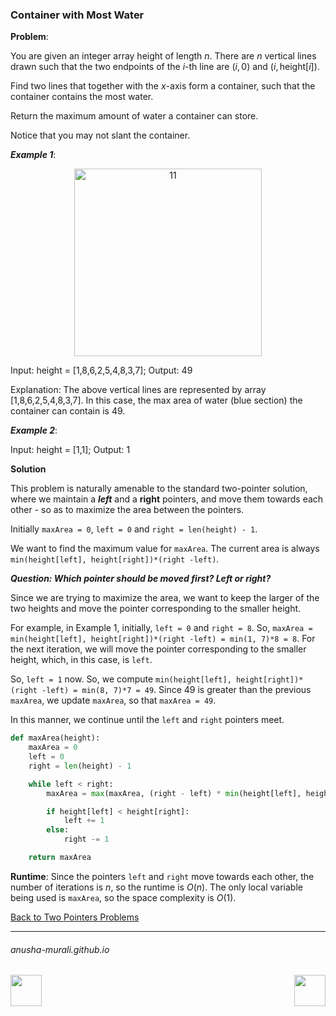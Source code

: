 ### Container with Most Water

**Problem**: 

You are given an integer array height of length $n$. There are $n$ vertical lines drawn such that the two endpoints 
of the $i$-th line are $(i, 0)$ and $(i, \text{height}[i])$.

Find two lines that together with the $x$-axis form a container, such that the container contains the most water.

Return the maximum amount of water a container can store.

Notice that you may not slant the container.

***Example 1***:

<p align="center">
<img width="300" alt="11" src="https://github.com/user-attachments/assets/0e9be7a6-a8f0-442f-9384-e84761cacbf0" />
</p>

Input: height = [1,8,6,2,5,4,8,3,7]; Output: 49

Explanation: The above vertical lines are represented by array [1,8,6,2,5,4,8,3,7]. In this case, the max area of water (blue section) the container can contain is 49.

***Example 2***:

Input: height = [1,1]; Output: 1

**Solution**

This problem is naturally amenable to the standard two-pointer solution, where we maintain a ***left*** and a **right** pointers, and move them towards each other - so as to maximize the area between the pointers.

Initially `maxArea = 0`, `left = 0` and `right = len(height) - 1`. 

We want to find the maximum value for `maxArea`. The current area is always `min(height[left], height[right])*(right -left)`.

***Question: Which pointer should be moved first? Left or right?*** 

Since we are trying to maximize the area, we want to keep the larger of the two heights and move the pointer corresponding to the smaller height.

For example, in Example 1, initially, `left = 0` and `right = 8`. So, `maxArea = min(height[left], height[right])*(right -left) = min(1, 7)*8 = 8`. For the next iteration, we will move the pointer corresponding to the smaller height, which, in this case, is `left`. 

So, `left = 1` now. So, we compute `min(height[left], height[right])*(right -left) = min(8, 7)*7 = 49`. Since 49 is greater than the previous `maxArea`, we update `maxArea`, so that `maxArea = 49`. 

In this manner, we continue until the `left` and `right` pointers meet.

```python
def maxArea(height):
    maxArea = 0
    left = 0
    right = len(height) - 1

    while left < right:
        maxArea = max(maxArea, (right - left) * min(height[left], height[right]))

        if height[left] < height[right]:
            left += 1
        else:
            right -= 1

    return maxArea
```

**Runtime**: Since the pointers `left` and `right` move towards each other, the number of iterations is $n$, so the runtime is $O(n)$. The only local variable being used is `maxArea`, so the space complexity is $O(1)$. 

[Back to Two Pointers Problems](./problems.md)

* * *
###### anusha-murali.github.io

<img src="https://github.com/anusha-murali/anusha-murali.github.io/assets/111596338/639243aa-2857-4595-a65a-7852762bb002" width="50" height="50" align="left">

[<img src="https://github.com/user-attachments/assets/989cfb30-4fb8-40f8-a812-8a054869aa32" width="50" height="50" align="right">](../index.md)

